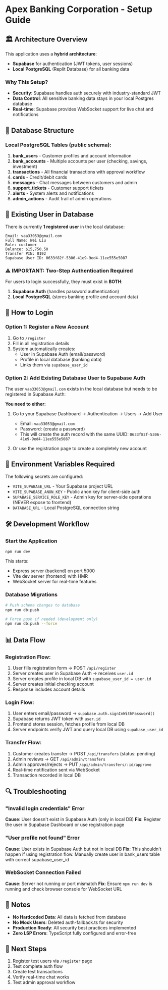 # Apex Banking Corporation - Setup Guide

## 🏛️ Architecture Overview

This application uses a **hybrid architecture**:
- **Supabase** for authentication (JWT tokens, user sessions)
- **Local PostgreSQL** (Replit Database) for all banking data

### Why This Setup?
- **Security**: Supabase handles auth securely with industry-standard JWT
- **Data Control**: All sensitive banking data stays in your local Postgres database
- **Real-time**: Supabase provides WebSocket support for live chat and notifications

## 🔐 Database Structure

### Local PostgreSQL Tables (public schema):
1. **bank_users** - Customer profiles and account information
2. **bank_accounts** - Multiple accounts per user (checking, savings, investment)
3. **transactions** - All financial transactions with approval workflow
4. **cards** - Credit/debit cards
5. **messages** - Chat messages between customers and admin
6. **support_tickets** - Customer support tickets
7. **alerts** - System alerts and notifications
8. **admin_actions** - Audit trail of admin operations

## 👤 Existing User in Database

There is currently **1 registered user** in the local database:

```
Email: vaa33053@gmail.com
Full Name: Wei Liu
Role: customer
Balance: $15,750.50
Transfer PIN: 0192
Supabase User ID: 0633f82f-5306-41e9-9ed4-11ee555e5087
```

### ⚠️ IMPORTANT: Two-Step Authentication Required

For users to login successfully, they must exist in **BOTH**:

1. **Supabase Auth** (handles password authentication)
2. **Local PostgreSQL** (stores banking profile and account data)

## 🚀 How to Login

### Option 1: Register a New Account
1. Go to `/register`
2. Fill in all registration details
3. System automatically creates:
   - User in Supabase Auth (email/password)
   - Profile in local database (banking data)
   - Links them via `supabase_user_id`

### Option 2: Add Existing Database User to Supabase Auth

The user `vaa33053@gmail.com` exists in the local database but needs to be registered in Supabase Auth:

**You need to either:**
1. Go to your Supabase Dashboard → Authentication → Users → Add User
   - Email: `vaa33053@gmail.com`
   - Password: (create a password)
   - This will create the auth record with the same UUID: `0633f82f-5306-41e9-9ed4-11ee555e5087`

2. Or use the registration page to create a completely new account

## 🔧 Environment Variables Required

The following secrets are configured:
- `VITE_SUPABASE_URL` - Your Supabase project URL
- `VITE_SUPABASE_ANON_KEY` - Public anon key for client-side auth
- `SUPABASE_SERVICE_ROLE_KEY` - Admin key for server-side operations (NEVER expose to frontend)
- `DATABASE_URL` - Local PostgreSQL connection string

## 🛠️ Development Workflow

### Start the Application
```bash
npm run dev
```

This starts:
- Express server (backend) on port 5000
- Vite dev server (frontend) with HMR
- WebSocket server for real-time features

### Database Migrations
```bash
# Push schema changes to database
npm run db:push

# Force push if needed (development only)
npm run db:push --force
```

## 📊 Data Flow

### Registration Flow:
1. User fills registration form → POST `/api/register`
2. Server creates user in Supabase Auth → receives `user.id`
3. Server creates profile in local DB with `supabase_user_id = user.id`
4. Server creates initial checking account
5. Response includes account details

### Login Flow:
1. User enters email/password → `supabase.auth.signInWithPassword()`
2. Supabase returns JWT token with `user.id`
3. Frontend stores session, fetches profile from local DB
4. Server endpoints verify JWT and query local DB using `supabase_user_id`

### Transfer Flow:
1. Customer creates transfer → POST `/api/transfers` (status: pending)
2. Admin reviews → GET `/api/admin/transfers`
3. Admin approves/rejects → PUT `/api/admin/transfers/:id/approve`
4. Real-time notification sent via WebSocket
5. Transaction recorded in local DB

## 🔍 Troubleshooting

### "Invalid login credentials" Error
**Cause**: User doesn't exist in Supabase Auth (only in local DB)
**Fix**: Register the user in Supabase Dashboard or use registration page

### "User profile not found" Error
**Cause**: User exists in Supabase Auth but not in local DB
**Fix**: This shouldn't happen if using registration flow. Manually create user in bank_users table with correct supabase_user_id

### WebSocket Connection Failed
**Cause**: Server not running or port mismatch
**Fix**: Ensure `npm run dev` is running and check browser console for WebSocket URL

## 📝 Notes

- **No Hardcoded Data**: All data is fetched from database
- **No Mock Users**: Deleted auth-fallback.ts for security
- **Production Ready**: All security best practices implemented
- **Zero LSP Errors**: TypeScript fully configured and error-free

## 🎯 Next Steps

1. Register test users via `/register` page
2. Test complete auth flow
3. Create test transactions
4. Verify real-time chat works
5. Test admin approval workflow
